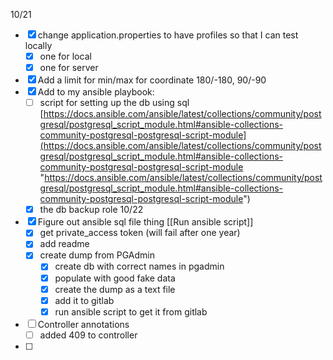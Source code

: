 10/21
- [x] change application.properties to have profiles so that I can test locally 
	- [x] one for local
	- [x] one for server
- [x] Add a limit for min/max for coordinate 180/-180, 90/-90
- [x] Add to my ansible playbook:
	- [ ] script for setting up the db using sql		[https://docs.ansible.com/ansible/latest/collections/community/postgresql/postgresql_script_module.html#ansible-collections-community-postgresql-postgresql-script-module](https://docs.ansible.com/ansible/latest/collections/community/postgresql/postgresql_script_module.html#ansible-collections-community-postgresql-postgresql-script-module "https://docs.ansible.com/ansible/latest/collections/community/postgresql/postgresql_script_module.html#ansible-collections-community-postgresql-postgresql-script-module")
	- [x] the db backup role 
10/22
- [x] Figure out ansible sql file thing [[Run ansible script]]
	- [x] get private_access token (will fail after one year)
	- [x] add readme 
	- [x] create dump from PGAdmin
		- [x] create db with correct names in pgadmin
		- [x] populate with good fake data
		- [x] create the dump as a text file
		- [x] add it to gitlab
		- [x] run ansible script to get it from gitlab
- [ ] Controller annotations
	- [ ] added 409 to controller
- [ ] 